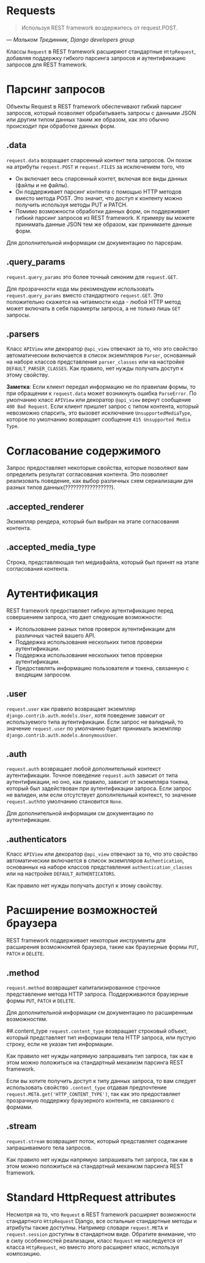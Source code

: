 # Requests

>Используя REST framework воздержитесь от request.POST.

*— Мальком Трединник, Django developers group*


Классы `Request` в REST framework расширяют стандартные `HttpRequest`, добавляя поддержку гибкого парсинга запросов и аутентификацию запросов для REST framework.

# Парсинг запросов

Объекты Request в REST framework обеспечивают гибкий парсинг запросов, который позволяет обрабатываеть запросы с данными JSON или другим типом данных таким же образом, как это обычно происходит при обработке данных форм.

## .data
`request.data` возращает спарсенный контент тела запросов. Он похож на атрибуты `request.POST` и `request.FILES` за исключением того, что

* Он включает весь спарсенный контет, включая все виды данных (файлы и не файлы).
* Он поддерживает парсинг контента с помощью HTTP методов вместо метода POST. Это значит, что доступ к контенту можно получить используя методы PUT и PATCH.
* Помимо возможности обработки данных форм, он поддерживает гибкий парсинг запросов из REST framework. К примеру вы можете принимать данные JSON тем же образом, как принимаете данные форм.

Для дополнительной информации см документацию по парсерам.

## .query_params
`request.query_params` это более точный синоним для `request.GET`.

Для прозрачности кода мы рекомендуем использовать `request.query_params` вместо стандартного `request.GET`. Это положительно скажется на читаемости кода - любой HTTP метод может включать в себя парамерты запроса, а не только лишь `GET` запросы.

## .parsers
Класс `APIView` или декоратор `@api_view` отвечают за то, что это свойство автоматическии включается в список экземпляров `Parser`, основанный на наборе классов представления `parser_classes` или на настройке `DEFAULT_PARSER_CLASSES`.
Как правило, нет нужды получать доступ к этому свойству.

**Заметка**: Если клиент передал информацию не по правилам формы, то при обращении к `request.data` может возникнуть ошибка `ParseError`. По умолчанию класс `APIView` или декоратор `@api_view` вернут сообщение `400 Bad Request`.
Если клиент пришлет запрос с типом контента, который невозможно спарсить, это вызовет исключение `UnsupportedMediaType`, которое по умолчанию возвращает сообщение `415 Unsupported Media Type`.

# Согласование содержимого
Запрос предоставляет некоторые свойства, которые позволяют вам определить результат согласования контента. Это позволяет реализовать поведение,  как выбор различных схем сериализации для разных типов данных(?????????????????).


## .accepted_renderer

Экземпляр рендера, который был выбран на этапе согласования контента.


## .accepted_media_type

Строка, представляющая тип медиафайла, который был принят на этапе согласования контента.


# Аутентификация

REST framework предоставляет гибкую аутентификацию перед совершением запроса, что дает следующие возможности:

* Использование разных типов проверок аутентификации для различных частей вашего API.
* Поддержка использования нескольких типов проверки аутентификации.
* Поддержка использования нескольких типов проверки аутентификации.
* Предоставлять информацию пользователя и токена, связанную с входящим запросом.

## .user
`request.user` как правило возвращает экземпляр `django.contrib.auth.models.User`, хотя поведение зависит от используемого типа аутентификации.
Если запрос не валидный, то значение `request.user` по умолчанию будет принимать экземпляр `django.contrib.auth.models.AnonymousUser`.

## .auth
`request.auth` возвращает любой дополнительный контекст аутентификации. Точное поведение `request.auth` зависит от типа аутентификации, но оно, как правило, зависит от экземпляра токена, который был задействован при аутентификации запроса.
Если запрос не валиден, или если отсутствует дополнтельный контекст, то значение `request.auth`по умолчанию становится `None`.

Для дополнительной информации см документацию по аутентификации.

## .authenticators

Класс `APIView` или декоратор `@api_view` отвечают за то, что это свойство автоматическии включается в список экземпляров `Authentication`, основанных на наборе классов представления `authentication_classes` или на настройке `DEFAULT_AUTHENTICATORS`.

Как правило нет нужды получать доступ к этому свойству.

# Расширение возможностей браузера
REST framework поддерживает некоторые инструменты для расширения возможномтей браузера, такие как браузерные формы `PUT`, `PATCH` и `DELETE`.

## .method

`request.method` возвращает капитализированное строчное представление метода HTTP запроса.
Поддерживаются браузерные формы `PUT`, `PATCH` и `DELETE`.

Для дополнительной информации см документацию по расширенным возможностям.


##.content_type
`request.content_type` возвращает строковый объект, который представляет тип информации тела HTTP запроса, или пустую строку, если не указан тип информации.

Как правило нет нужды напрямую запрашивать тип запроса, так как в этом можно положиться на стандартный механизм парсинга REST framework.

Если вы хотите получить доступ к типу данных запроса, то вам следует использовать свойство `.content_type` отдавая предпочтение `request.META.get('HTTP_CONTENT_TYPE')`, так как это предоставляет прозрачную поддержку браузерного контента, не связанного с формами.

## .stream
`request.stream` возвращает поток, который представляет содежание запрашиваемого тела запросов.

Как правило нет нужды напрямую запрашивать тип запроса, так как в этом можно положиться на стандартный механизм парсинга REST framework.


# Standard HttpRequest attributes
Несмотря на то, что `Request` в REST framework расширяет возможности стандартного `HttpRequest` Django, все остальные стандартные методы и атрибуты также доступны. Например словари `request.META` и `request.session` доступны в стандартном виде.
Обратите внимание, что в силу особенностей реализации, класс `Request` не наследуется от класса `HttpRequest`, но вместо этого расширяет класс, используя композицию.
